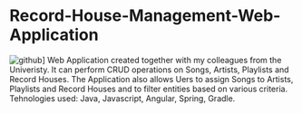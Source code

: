 # Record-House-Management-Web-Application

![github](https://img.shields.io/badge/GitHub-000000?style=for-the-badge&logo=GitHub&logoColor=white)]
Web Application created together with my colleagues from the Univeristy.
It can perform CRUD operations on Songs, Artists, Playlists and Record Houses. The Application also allows Uers to assign Songs to Artists, Playlists and Record Houses and to filter entities based on various criteria.
Tehnologies used: Java, Javascript, Angular, Spring, Gradle.
